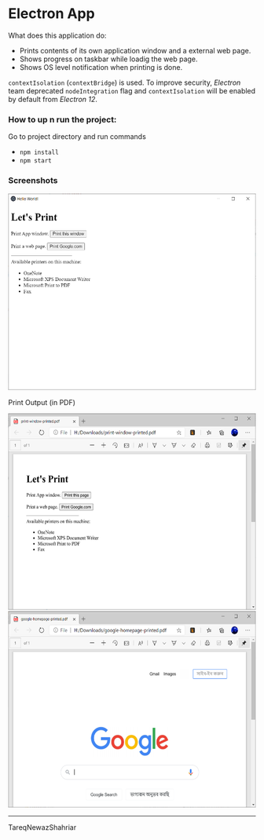 # Electron App

What does this application do:
* Prints contents of its own application window and a external web page.
* Shows progress on taskbar while loadig the web page.
* Shows OS level notification when printing is done.

`contextIsolation` (`contextBridge`) is used. To improve security, *Electron* team deprecated `nodeIntegration` flag and `contextIsolation` will be enabled by default from *Electron 12*.

### How to up n run the project:
Go to project directory and run commands
* `npm install`
* `npm start`


### Screenshots

<img alt="app-window" src="app-screenshots/app-window.PNG" height="400" />

Print Output (in PDF)

<img alt="print-result--app-print-window-printed-to-pdf" src="app-screenshots/print-result--app-print-window-printed-to-pdf.png"  height="400" />

<img alt="print-result--google.com-printed-to-pdf" src="app-screenshots/print-result--google.com-printed-to-pdf.png"  height="400" />

---
TareqNewazShahriar

